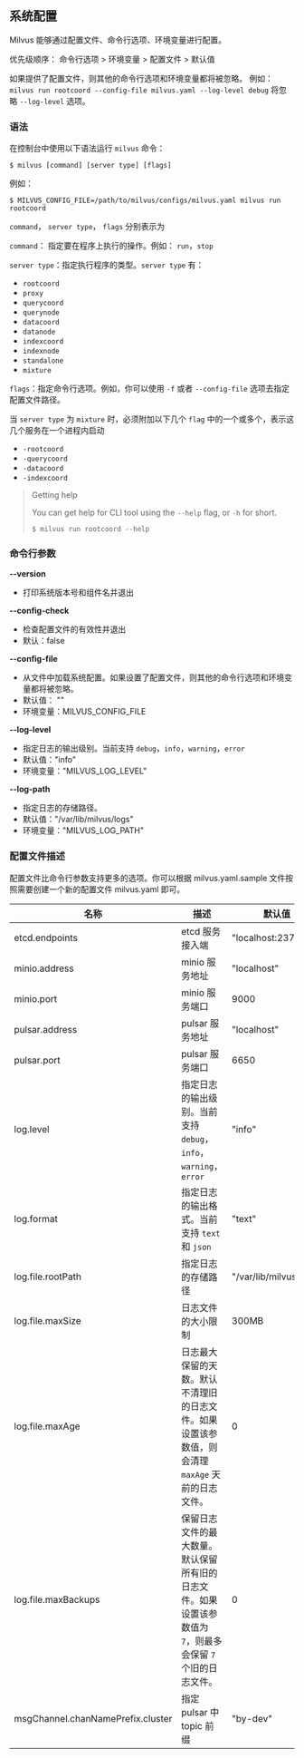 ## 系统配置

Milvus 能够通过配置文件、命令行选项、环境变量进行配置。

优先级顺序： 命令行选项 > 环境变量 > 配置文件 > 默认值

如果提供了配置文件，则其他的命令行选项和环境变量都将被忽略。
例如： `milvus run rootcoord --config-file milvus.yaml --log-level debug` 将忽略 `--log-level` 选项。

### 语法

在控制台中使用以下语法运行 `milvus` 命令：

```shell
$ milvus [command] [server type] [flags]
```

例如：

```shell
$ MILVUS_CONFIG_FILE=/path/to/milvus/configs/milvus.yaml milvus run rootcoord
```

`command`， `server type`， `flags` 分别表示为

`command`： 指定要在程序上执行的操作。例如： `run`，`stop`

`server type`：指定执行程序的类型。`server type` 有：

- `rootcoord`
- `proxy`
- `querycoord`
- `querynode`
- `datacoord`
- `datanode`
- `indexcoord`
- `indexnode`
- `standalone`
- `mixture`

`flags`：指定命令行选项。例如，你可以使用 `-f` 或者 `--config-file` 选项去指定配置文件路径。

当 `server type` 为 `mixture` 时，必须附加以下几个 `flag` 中的一个或多个，表示这几个服务在一个进程内启动

- `-rootcoord`
- `-querycoord`
- `-datacoord`
- `-indexcoord`

> Getting help
>
> You can get help for CLI tool using the `--help` flag, or `-h` for short.
>
> ```shell
> $ milvus run rootcoord --help
> ```

### 命令行参数

**--version**

- 打印系统版本号和组件名并退出

**--config-check**

- 检查配置文件的有效性并退出
- 默认：false

**--config-file**

- 从文件中加载系统配置。如果设置了配置文件，则其他的命令行选项和环境变量都将被忽略。
- 默认值： ""
- 环境变量：MILVUS_CONFIG_FILE

**--log-level**

- 指定日志的输出级别。当前支持 `debug`，`info`，`warning`，`error`
- 默认值："info"
- 环境变量："MILVUS_LOG_LEVEL"

**--log-path**

- 指定日志的存储路径。
- 默认值："/var/lib/milvus/logs"
- 环境变量："MILVUS_LOG_PATH"

### 配置文件描述

配置文件比命令行参数支持更多的选项。你可以根据 milvus.yaml.sample 文件按照需要创建一个新的配置文件 milvus.yaml 即可。

| 名称                              | 描述                                                                                                        | 默认值                 |
| --------------------------------- | ----------------------------------------------------------------------------------------------------------- | ---------------------- |
| etcd.endpoints                    | etcd 服务接入端                                                                                             | "localhost:2379"       |
| minio.address                     | minio 服务地址                                                                                              | "localhost"            |
| minio.port                        | minio 服务端口                                                                                              | 9000                   |
| pulsar.address                    | pulsar 服务地址                                                                                             | "localhost"            |
| pulsar.port                       | pulsar 服务端口                                                                                             | 6650                   |
| log.level                         | 指定日志的输出级别。当前支持 `debug`，`info`，`warning`，`error`                                            | "info"                 |
| log.format                        | 指定日志的输出格式。当前支持 `text` 和 `json`                                                               | "text"                 |
| log.file.rootPath                 | 指定日志的存储路径                                                                                          | "/var/lib/milvus/logs" |
| log.file.maxSize                  | 日志文件的大小限制                                                                                          | 300MB                  |
| log.file.maxAge                   | 日志最大保留的天数。默认不清理旧的日志文件。如果设置该参数值，则会清理 `maxAge` 天前的日志文件。            | 0                      |
| log.file.maxBackups               | 保留日志文件的最大数量。默认保留所有旧的日志文件。如果设置该参数值为 `7`，则最多会保留 `7` 个旧的日志文件。 | 0                      |
| msgChannel.chanNamePrefix.cluster | 指定 pulsar 中 topic 前缀                                                                                   | "by-dev"               |
